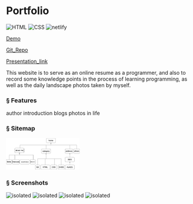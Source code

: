 # Portfolio 
![HTML](https://img.shields.io/badge/html-%2320232a.svg?style=for-the-badge&logo=html&logoColor=%2361DAFB)
![CSS](https://img.shields.io/badge/css-%2320232a.svg?style=for-the-badge&logo=css&logoColor=green)
![netlify](https://img.shields.io/badge/netlify-%2320232a.svg?style=for-the-badge&logo=netlify&logoColor=green)


[Demo](https://meet-ellen.netlify.app/)

[Git_Repo](https://github.com/elle-n-lu/portfolio)

[Presentation_link](https://youtu.be/qiSlGyDdYSE)

This website is to serve as an online resume as a programmer, and also to record some knowledge points in the process of learning programming, as well as the daily landscape photos taken by myself.


### § Features
author introduction
blogs
photos in life

### § Sitemap
<img src="./docs/sitemap.png" alt="isolated" width="200"/>

### § Screenshots
<img src="https://cv-pdf-4d.s3.ap-southeast-2.amazonaws.com/Screenshot+5.png" alt="isolated" width="250"/>
<img src="https://cv-pdf-4d.s3.ap-southeast-2.amazonaws.com/Screenshot+1.png" alt="isolated" width="250"/>
<img src="https://cv-pdf-4d.s3.ap-southeast-2.amazonaws.com/Screenshot+2.png" alt="isolated" width="250"/>
<img src="https://cv-pdf-4d.s3.ap-southeast-2.amazonaws.com/Screenshot+3.png" alt="isolated" width="250"/>

